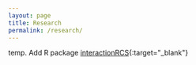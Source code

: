 ```yaml
---
layout: page
title: Research
permalink: /research/
---
```


temp.
Add R package [interactionRCS](https://cran.r-project.org/web/packages/interactionRCS/vignettes/vignette.html){:target="_blank"} 